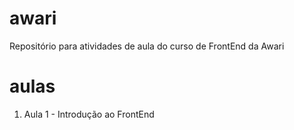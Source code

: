 # awari

Repositório para atividades de aula do curso de FrontEnd da Awari

# aulas

1. Aula 1 - Introdução ao FrontEnd